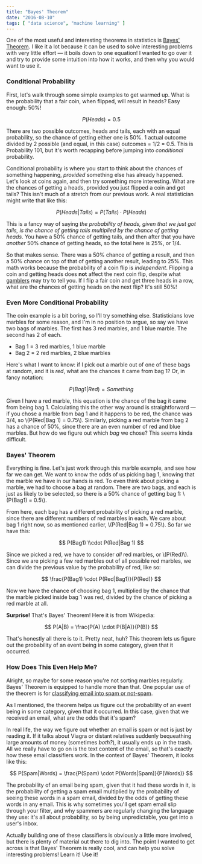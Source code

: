```yaml
---
title: "Bayes' Theorem"
date: "2016-08-10"
tags: [ "data science", "machine learning" ]
---
```


One of the most useful and interesting theorems in statistics is [Bayes' Theorem](https://en.wikipedia.org/wiki/Bayes%27_theorem). I like it a lot because it can be used to solve interesting problems with very little effort — it boils down to one equation! I wanted to go over it and try to provide some intuition into how it works, and then why you would want to use it.

<!--more-->

### Conditional Probability

First, let's walk through some simple examples to get warmed up. What is the probability that a fair coin, when flipped, will result in heads? Easy enough: 50%!

$$
P(Heads) = 0.5
$$

There are two possible outcomes, heads and tails, each with an equal probability, so the chance of getting either one is 50%. 1 actual outcome divided by 2 possible (and equal, in this case) outcomes = 1/2 = 0.5. This is Probability 101, but it's worth recapping before jumping into _conditional_ probability.

Conditional probability is where you start to think about the chances of something happening, _provided_ something else has already happened. Let's look at coins again, and then try something more interesting. What are the chances of getting a heads, provided you just flipped a coin and got tails? This isn't much of a stretch from our previous work. A real statistician might write that like this:

$$
P(Heads|Tails) = P(Tails) \cdot P(Heads)
$$

This is a fancy way of saying _the probability of heads, given that we just got tails, is the chance of getting tails multiplied by the chance of getting heads_. You have a 50% chance of getting tails, and then after that you have _another_ 50% chance of getting heads, so the total here is 25%, or 1/4.

So that makes sense. There was a 50% chance of getting a result, and then a 50% chance on top of that of getting another result, leading to 25%. This math works because the probability of a coin flip is _independent_. Flipping a coin and getting heads does **not** affect the next coin flip, despite what [gamblers](https://en.wikipedia.org/wiki/Gambler%27s_fallacy#Coin_toss) may try to tell you. If I flip a fair coin and get three heads in a row, what are the chances of getting heads on the next flip? It's still 50%!

### Even More Conditional Probability

The coin example is a bit boring, so I'll try something else. Statisticians love marbles for some reason, and I'm in no position to argue, so say we have two bags of marbles. The first has 3 red marbles, and 1 blue marble. The second has 2 of each.

* Bag 1 = 3 red marbles, 1 blue marble
* Bag 2 = 2 red marbles, 2 blue marbles

Here's what I want to know: if I pick out a marble out of one of these bags at random, and it is _red_, what are the chances it came from bag 1? Or, in fancy notation:

$$
P(Bag 1|Red) = Something
$$

Given I have a red marble, this equation is the chance of the bag it came from being bag 1. Calculating this the other way around is straightforward — if you chose a marble from bag 1 and it happens to be red, the chance was 3/4, so \\(P(Red|Bag 1) = 0.75\\). Similarly, picking a red marble from bag 2 has a chance of 50%, since there are an even number of red and blue marbles. But how do we figure out which _bag_ we chose? This seems kinda difficult.

### Bayes' Theorem

Everything is fine. Let's just work through this marble example, and see how far we can get. We want to know the odds of us picking bag 1, knowing that the marble we have in our hands is red. To even think about picking a marble, we had to choose a bag at random. There are two bags, and each is just as likely to be selected, so there is a 50% chance of getting bag 1: \\(P(Bag1) = 0.5\\).

From here, each bag has a different probability of picking a red marble, since there are different numbers of red marbles in each. We care about bag 1 right now, so as mentioned earlier, \\(P(Red|Bag 1) = 0.75\\). So far we have this:

$$
P(Bag1) \\cdot P(Red|Bag 1)
$$

Since we picked a red, we have to consider _all_ red marbles, or \\(P(Red)\\). Since we are picking a few red marbles out of all possible red marbles, we can divide the previous value by the probability of red, like so:

$$
\frac{P(Bag1) \cdot P(Red|Bag1)}{P(Red)}
$$

Now we have the chance of choosing bag 1, multiplied by the chance that the marble picked inside bag 1 was red, divided by the chance of picking a red marble at all.

**Surprise!** That's Bayes' Theorem! Here it is from Wikipedia:

$$
P(A|B) = \frac{P(A) \cdot P(B|A)}{P(B)}
$$

That's honestly all there is to it. Pretty neat, huh? This theorem lets us figure out the probability of an event being in some category, given that it occurred.

### How Does This Even Help Me?

Alright, so maybe for some reason you're not sorting marbles regularly. Bayes' Theorem is equipped to handle more than that. One popular use of the theorem is for [classifying email into spam or not-spam](https://en.wikipedia.org/wiki/Naive_Bayes_spam_filtering).

As I mentioned, the theorem helps us figure out the probability of an event being in some category, given that it occurred. In this case, given that we received an email, what are the odds that it's spam?

In real life, the way we figure out whether an email is spam or not is just by reading it. If it talks about Viagra or distant relatives suddenly bequeathing large amounts of money (sometimes _both?_), it usually ends up in the trash. All we really have to go on is the text content of the email, so that's exactly how these email classifiers work. In the context of Bayes' Theorem, it looks like this:

$$
P(Spam|Words) = \frac{P(Spam) \cdot P(Words|Spam)}{P(Words)}
$$

The probability of an email being spam, given that it had these words in it, is the probability of getting a spam email multiplied by the probability of seeing these words in a spam email, divided by the odds of getting these words in any email. This is why sometimes you'll get spam email slip through your filter, and why spammers are regularly changing the language they use: it's all about probability, so by being unpredictable, you get into a user's inbox.

Actually building one of these classifiers is obviously a little more involved, but there is plenty of material out there to dig into. The point I wanted to get across is that Bayes' Theorem is really cool, and can help you solve interesting problems! Learn it! Use it!
